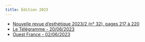 ```yaml
---
title: Édition 2023
---
```


* [Nouvelle revue d’esthétique 2023/2 (n° 32), pages 217 à 220](https://www.cairn.info/revue-nouvelle-revue-d-esthetique-2023-2-page-217.htm&wt.src=pdf)
* [Le Télégramme - 20/06/2023](https://www.letelegramme.fr/finistere/saint-rivoal-29190/350-spectateurs-pour-les-claviers-dans-les-monts-6376863.php)
* [Ouest France - 02/06/2023](https://www.ouest-france.fr/bretagne/saint-rivoal-29190/le-3e-festival-claviers-dans-les-monts-aura-lieu-les-16-et-17-juin-a-saint-rivoal-32999dca-fed3-11ed-a331-3ff2c7eec003)
